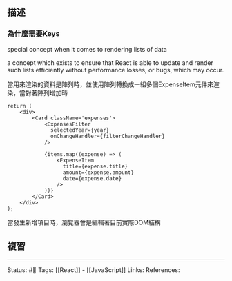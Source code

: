 

## 描述

### 為什麼需要Keys

special concept when it comes to rendering lists of data

a concept which exists to ensure that React is able to update and render such lists efficiently without performance losses, or bugs, which may occur.


當用來渲染的資料是陣列時，並使用陣列轉換成一組多個ExpenseItem元件來渲染，當對著陣列增加時

```
return (
	<div>
		<Card className='expenses'>
			<ExpensesFilter
			  selectedYear={year}
			  onChangeHandler={filterChangeHandler}
			/>
			
			{items.map((expense) => (
				<ExpenseItem
				  title={expense.title}
				  amount={expense.amount}
				  date={expense.date}
				/>
			))}
		</Card>
	</div>
);
```

當發生新增項目時，瀏覽器會是編輯著目前實際DOM結構


## 複習


---
Status: #🌱 
Tags:
[[React]] - [[JavaScript]]
Links:
References: